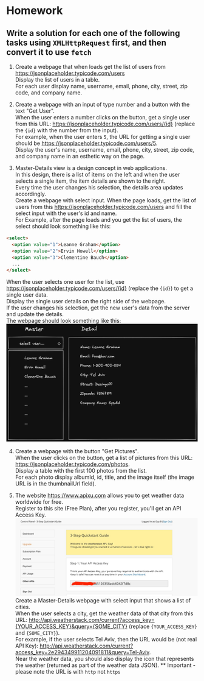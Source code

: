 # Homework

## Write a solution for each one of the following tasks using `XMLHttpRequest` first, and then convert it to use `fetch`

1. Create a webpage that when loads get the list of users from https://jsonplaceholder.typicode.com/users  
   Display the list of users in a table.  
   For each user display name, username, email, phone, city, street, zip code, and company name.

2. Create a webpage with an input of type number and a button with the text "Get User".  
   When the user enters a number clicks on the button, get a single user from this URL: https://jsonplaceholder.typicode.com/users/{id} (replace the `{id}` with the number from the input).  
   For example, when the user enters `5`, the URL for getting a single user should be https://jsonplaceholder.typicode.com/users/5.  
   Display the user's name, username, email, phone, city, street, zip code, and company name in an esthetic way on the page.

3. Master-Details view is a design concept in web applications.  
   In this design, there is a list of items on the left and when the user selects a single item, the item details are shown to the right.  
   Every time the user changes his selection, the details area updates accordingly.  
   Create a webpage with select input. When the page loads, get the list of users from this https://jsonplaceholder.typicode.com/users and fill the select input with the user's id and name.  
   For Example, after the page loads and you get the list of users, the select should look something like this:

```html
<select>
  <option value="1">Leanne Graham</option>
  <option value="2">Ervin Howell</option>
  <option value="3">Clementine Bauch</option>
  ...
</select>
```

When the user selects one user for the list, use https://jsonplaceholder.typicode.com/users/{id} (replace the `{id}`) to get a single user data.  
 Display the single user details on the right side of the webpage.  
 If the user changes his selection, get the new user's data from the server and update the details.  
 The webpage should look something like this:  
 ![Master-Details](master-detail.png)

4. Create a webpage with the button "Get Pictures".  
   When the user clicks on the button, get a list of pictures from this URL: https://jsonplaceholder.typicode.com/photos.  
   Display a table with the first 100 photos from the list.  
   For each photo display albumId, id, title, and the image itself (the image URL is in the thumbnailUrl field).

5. The website https://www.apixu.com allows you to get weather data worldwide for free.  
   Register to this site (Free Plan), after you register, you'll get an API Access Key.  
    ![API Key](apixu-register.jpg)  
    Create a Master-Details webpage with select input that shows a list of cities.  
    When the user selects a city, get the weather data of that city from this URL: http://api.weatherstack.com/current?access_key={YOUR_ACCESS_KEY}&query={SOME_CITY} (replace `{YOUR_ACCESS_KEY}` and `{SOME_CITY}`).  
    For example, if the user selects Tel Aviv, then the URL would be (not real API Key): http://api.weatherstack.com/current?access_key=2e294349911204091811&query=Tel-Aviv.  
    Near the weather data, you should also display the icon that represents the weather (returned as part of the weather data JSON).
   \*\* Important - please note the URL is with `http` not `https`
